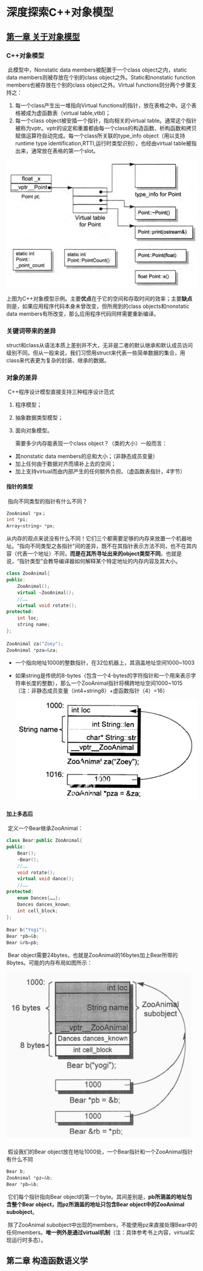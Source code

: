 # 深度探索C++对象模型

## [第一章 关于对象模型](https://www.cnblogs.com/tgycoder/p/5426628.html)

### C++对象模型

​	此模型中，Nonstatic data members被配置于一个class object之内，static data members则被存放在个别的class object之外。Static和nonstatic function members也被存放在个别的class object之外。Virtual functions则分两个步骤支持之：

1. 每一个class产生出一堆指向Virtual functions的指针，放在表格之中。这个表格被成为虚函数表（virtual table,vtbl)；
2. 每一个class object被安插一个指针，指向相关的virtual table。通常这个指针被称为vptr。vptr的设定和重置都由每一个class的构造函数、析构函数和拷贝赋值运算符自动完成。每一个class所关联的type_info object（用以支持runtime type identification,RTTI,运行时类型识别），也经由virtual table被指出来，通常放在表格的第一个slot。

![1.3](./pic/1.3.png)

​	上图为C++对象模型示例。主要**优点**在于它的空间和存取时间的效率；主要**缺点**则是，如果应用程序代码本身未曾改变，但所用到的class objects和nonstatic data members有所改变，那么应用程序代码同样需要重新编译。

### 关键词带来的差异

​	struct和class从语法本质上差别并不大，无非是二者的默认继承和默认成员访问级别不同。但从一般来说，我们习惯用struct来代表一些简单数据的集合，用class来代表更为复杂的封装、继承的数据。

### 对象的差异

​	C++程序设计模型直接支持三种程序设计范式

1. 程序模型；

2. 抽象数据类型模型；

3. 面向对象模型。

   需要多少内存能表现一个class object？（类的大小）一般而言：

- 其nonstatic data members的总和大小；（非静态成员变量）
- 加上任何由于数据对齐而填补上去的空间；
- 加上支持virtual而由内部产生的任何额外负担。（虚函数表指针，4字节）

#### 指针的类型

​	指向不同类型的指针有什么不同？

```c++
ZooAnimal *px；
int *pi;
Array<string> *px;
```

​	从内存的观点来说没有什么不同！它们三个都需要足够的内存来放置一个机器地址。"指向不同类型之各指针"间的差异，既不在其指针表示方法不同，也不在其内容（代表一个地址）不同，**而是在其所寻址出来的object类型不同**。也就是说，“指针类型”会教导编译器如何解释某个特定地址的内存内容及其大小。

```c++
class ZooAnimal{
public:
    ZooAnimal();
    virtual ~ZooAnimal();
    //……
    virtual void rotate();
protected:
    int loc;
    string name;
};

ZooAnimal za("Zoey");
ZooAnimal *pza=&za;
```

- 一个指向地址1000的整数指针，在32位机器上，其涵盖地址空间1000~1003

- 如果string是传统的8-bytes（包含一个4-bytes的字符指针和一个用来表示字符串长度的整数），那么一个ZooAnimal指针将横跨地址空间1000~1015（注：非静态成员变量（int4+string8）+虚函数指针（4）=16）

  ![1.4](./pic/1.4.png)

#### 加上多态后

​	定义一个Bear继承ZooAnimal：

```c++
class Bear:public ZooAnimal{
public:
    Bear();
    ~Bear();
    //……
    void rotate();
    virtual void dance();
    //……
protected:
	enum Dances{……};
    Dances dances_known;
    int cell_block;
};

Bear b("Yogi");
Bear *pb=&b;
Bear &rb=pb;
```

​	Bear object需要24bytes，也就是ZooAnimal的16bytes加上Bear所带的8bytes。可能的内存布局如图所示：

![1.5](./pic/1.5.png)

​	假设我们的Bear object放在地址1000处，一个Bear指针和一个ZooAnimal指针有什么不同

```c++
Bear b;
ZooAnimal *pz=&b;
Bear *pb=&b;
```

​	它们每个指针指向Bear object的第一个byte。其间差别是，**pb所涵盖的地址包含整个Bear object，而pz所涵盖的地址只包含Bear object中的ZooAnimal subobject**。

​	除了ZooAnimal subobject中出现的members，不能使用pz来直接处理Bear中的任何members。**唯一例外是通过virtual机制**（注：具体参考书上内容，virtual实现运行时多态）。

## 第二章 构造函数语义学



